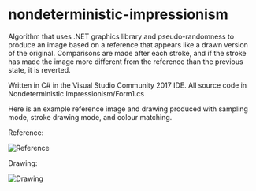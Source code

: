 # nondeterministic-impressionism
Algorithm that uses .NET graphics library and pseudo-randomness to produce an image based on a reference that appears like a drawn version of the original. Comparisons are made after each stroke, and if the stroke has made the image more different from the reference than the previous state, it is reverted.

Written in C# in the Visual Studio Community 2017 IDE. All source code in Nondeterministic Impressionism/Form1.cs

Here is an example reference image and drawing produced with sampling mode, stroke drawing mode, and colour matching.

Reference:

![Reference](https://i.imgur.com/g46SahS.png)

Drawing:

![Drawing](https://i.imgur.com/NtLaH4o.png)
